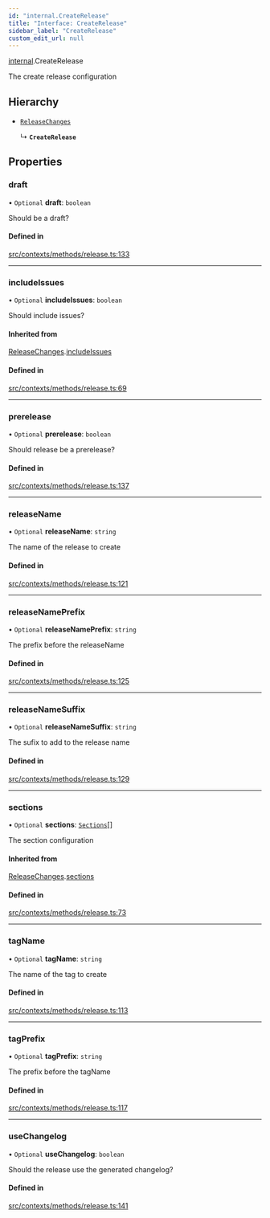 ```yaml
---
id: "internal.CreateRelease"
title: "Interface: CreateRelease"
sidebar_label: "CreateRelease"
custom_edit_url: null
---
```


[internal](../modules/internal.md).CreateRelease

The create release configuration

## Hierarchy

- [`ReleaseChanges`](internal.ReleaseChanges.md)

  ↳ **`CreateRelease`**

## Properties

### draft

• `Optional` **draft**: `boolean`

Should be a draft?

#### Defined in

[src/contexts/methods/release.ts:133](https://github.com/Resnovas/smartcloud/blob/b91f5b4/src/contexts/methods/release.ts#L133)

___

### includeIssues

• `Optional` **includeIssues**: `boolean`

Should include issues?

#### Inherited from

[ReleaseChanges](internal.ReleaseChanges.md).[includeIssues](internal.ReleaseChanges.md#includeissues)

#### Defined in

[src/contexts/methods/release.ts:69](https://github.com/Resnovas/smartcloud/blob/b91f5b4/src/contexts/methods/release.ts#L69)

___

### prerelease

• `Optional` **prerelease**: `boolean`

Should release be a prerelease?

#### Defined in

[src/contexts/methods/release.ts:137](https://github.com/Resnovas/smartcloud/blob/b91f5b4/src/contexts/methods/release.ts#L137)

___

### releaseName

• `Optional` **releaseName**: `string`

The name of the release to create

#### Defined in

[src/contexts/methods/release.ts:121](https://github.com/Resnovas/smartcloud/blob/b91f5b4/src/contexts/methods/release.ts#L121)

___

### releaseNamePrefix

• `Optional` **releaseNamePrefix**: `string`

The prefix before the releaseName

#### Defined in

[src/contexts/methods/release.ts:125](https://github.com/Resnovas/smartcloud/blob/b91f5b4/src/contexts/methods/release.ts#L125)

___

### releaseNameSuffix

• `Optional` **releaseNameSuffix**: `string`

The sufix to add to the release name

#### Defined in

[src/contexts/methods/release.ts:129](https://github.com/Resnovas/smartcloud/blob/b91f5b4/src/contexts/methods/release.ts#L129)

___

### sections

• `Optional` **sections**: [`Sections`](internal.Sections.md)[]

The section configuration

#### Inherited from

[ReleaseChanges](internal.ReleaseChanges.md).[sections](internal.ReleaseChanges.md#sections)

#### Defined in

[src/contexts/methods/release.ts:73](https://github.com/Resnovas/smartcloud/blob/b91f5b4/src/contexts/methods/release.ts#L73)

___

### tagName

• `Optional` **tagName**: `string`

The name of the tag to create

#### Defined in

[src/contexts/methods/release.ts:113](https://github.com/Resnovas/smartcloud/blob/b91f5b4/src/contexts/methods/release.ts#L113)

___

### tagPrefix

• `Optional` **tagPrefix**: `string`

The prefix before the tagName

#### Defined in

[src/contexts/methods/release.ts:117](https://github.com/Resnovas/smartcloud/blob/b91f5b4/src/contexts/methods/release.ts#L117)

___

### useChangelog

• `Optional` **useChangelog**: `boolean`

Should the release use the generated changelog?

#### Defined in

[src/contexts/methods/release.ts:141](https://github.com/Resnovas/smartcloud/blob/b91f5b4/src/contexts/methods/release.ts#L141)

